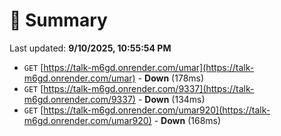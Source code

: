 # 📖 Summary
Last updated: **9/10/2025, 10:55:54 PM**

- `GET` [https://talk-m6gd.onrender.com/umar](https://talk-m6gd.onrender.com/umar) - **Down** (178ms)
- `GET` [https://talk-m6gd.onrender.com/9337](https://talk-m6gd.onrender.com/9337) - **Down** (134ms)
- `GET` [https://talk-m6gd.onrender.com/umar920](https://talk-m6gd.onrender.com/umar920) - **Down** (168ms)
